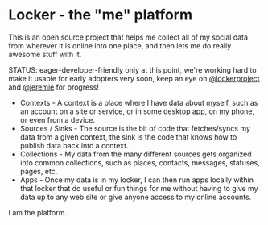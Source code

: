 Locker - the "me" platform
======================

This is an open source project that helps me collect all of my social data from wherever it is online into one place, and then lets me do really awesome stuff with it.

STATUS: eager-developer-friendly only at this point, we're working hard to make it usable for early adopters very soon, keep an eye on [@lockerproject](http://twitter.com/lockerproject) and [@jeremie](http://twitter.com/jeremie) for progress! 

* Contexts - A context is a place where I have data about myself, such as an account on a site or service, or in some desktop app, on my phone, or even from a device.
* Sources / Sinks - The source is the bit of code that fetches/syncs my data from a given context, the sink is the code that knows how to publish data back into a context.
* Collections - My data from the many different sources gets organized into common collections, such as places, contacts, messages, statuses, pages, etc.
* Apps - Once my data is in my locker, I can then run apps locally within that locker that do useful or fun things for me without having to give my data up to any web site or give anyone access to my online accounts.

I am the platform.
